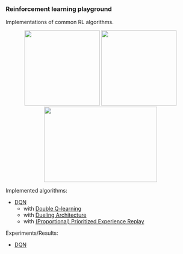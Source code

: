 ### Reinforcement learning playground
Implementations of common RL algorithms.

<p align="center">
    <img src="https://media.giphy.com/media/3mgqEbE46leiBk4DAZ/giphy.gif" width="200" height="200" />
    <img src="https://media.giphy.com/media/LwFBZ4oSZh6diQkOq7/giphy.gif" width="200" height="200" />
    <img src="https://media.giphy.com/media/7AdfabG7Ppz53gjv9O/giphy.gif" width="300" height="200" />
</p>

Implemented algorithms:

- [DQN](https://www.nature.com/articles/nature14236.pdf)
    - with [Double Q-learning](https://arxiv.org/pdf/1509.06461.pdf)
    - with [Dueling Architecture](https://arxiv.org/pdf/1511.06581.pdf)
    - with [(Proportional) Prioritized Experience Replay](https://arxiv.org/pdf/1511.05952.pdf)
    
Experiments/Results:
- [DQN](src/dqn/experiments)
